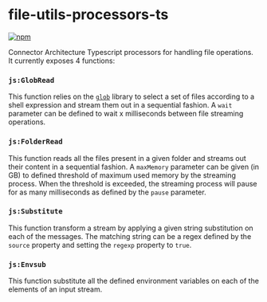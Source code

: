 # file-utils-processors-ts

[![npm](https://img.shields.io/npm/v/file-utils-processors-ts.svg?style=popout)](https://npmjs.com/package/file-utils-processors-ts)

Connector Architecture Typescript processors for handling file operations. It currently exposes 4 functions:

### `js:GlobRead`

This function relies on the [`glob`](https://www.npmjs.com/package/glob) library to select a set of files according to a shell expression and stream them out in a sequential fashion. A `wait` parameter can be defined to wait x milliseconds between file streaming operations.

### `js:FolderRead`

This function reads all the files present in a given folder and streams out their content in a sequential fashion. A `maxMemory` parameter can be given (in GB) to defined threshold of maximum used memory by the streaming process. When the threshold is exceeded, the streaming process will pause for as many  milliseconds as defined by the `pause` parameter.

### `js:Substitute`

This function transform a stream by applying a given string substitution on each of the messages. The matching string can be a regex defined by the `source` property and setting the `regexp` property to `true`.

### `js:Envsub`

This function substitute all the defined environment variables on each of the elements of an input stream.
